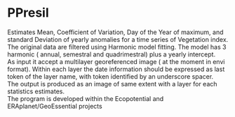 # PPresil
Estimates Mean, Coefficient of Variation, Day of the Year of maximum, and standard Deviation of yearly anomalies for a time series of Vegetation index. 
The original data are filtered using Harmonic model fitting. The model has 3 harmonic ( annual, semestral and quadrimestral) plus a yearly intercept.  
As input it accept a multilayer georeferenced image ( at the moment in envi format). Within each layer the date information should be expressed as last token of the layer name, with token identified by  an underscore spacer.  
The output is produced as an image of same extent with a layer for each statistics estimates.  
The program is developed within the Ecopotential and ERAplanet/GeoEssential projects
